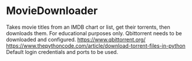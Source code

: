  # MovieDownloader
Takes movie titles from an IMDB chart or list, get their torrents, then downloads them. 
For educational purposes only.
Qbittorrent needs to be downloaded and configured. https://www.qbittorrent.org/   https://www.thepythoncode.com/article/download-torrent-files-in-python
Default login credentials and ports to be used.
